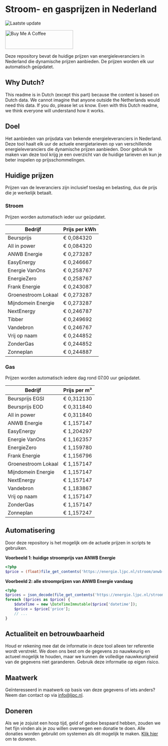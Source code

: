 # Stroom- en gasprijzen in Nederland

![Laatste update](https://img.shields.io/badge/laatste%20update-2025--09--06%2004%3A00%20CET-brightgreen)

<a href="https://www.buymeacoffee.com/Lars-" target="_blank"><img src="https://cdn.buymeacoffee.com/buttons/v2/default-orange.png" alt="Buy Me A Coffee" height="60" style="height: 60px !important;width: 217px !important;" ></a>

Deze repository bevat de huidige prijzen van energieleveranciers in Nederland die dynamische prijzen aanbieden. De prijzen worden elk uur automatisch geüpdatet.

## Why Dutch?

This readme is in Dutch (except this part) because the content is based on Dutch data. We cannot imagine that anyone outside the Netherlands would need this data. If you do, please let us know. Even with this Dutch readme, we think
everyone will understand how it works.

## Doel

Het aanbieden van prijsdata van bekende energieleveranciers in Nederland. Deze tool haalt elk uur de actuele energietarieven op van verschillende energieleveranciers die dynamische prijzen aanbieden. Door gebruik te maken van deze tool
krijg je een overzicht van de huidige tarieven en kun je beter inspelen op prijsschommelingen.

## Huidige prijzen

Prijzen van de leveranciers zijn inclusief toeslag en belasting, dus de prijs die je werkelijk betaalt.

### Stroom

Prijzen worden automatisch ieder uur geüpdatet.

 Bedrijf | Prijs per kWh 
---------|---------------
Beursprijs | € 0,084320
All in power | € 0,084320
ANWB Energie | € 0,273287
EasyEnergy | € 0,246667
Energie VanOns | € 0,258767
EnergieZero | € 0,258767
Frank Energie | € 0,243087
Groenestroom Lokaal | € 0,273287
Mijndomein Energie | € 0,273287
NextEnergy | € 0,246787
Tibber | € 0,249692
Vandebron | € 0,246767
Vrij op naam | € 0,244852
ZonderGas | € 0,244852
Zonneplan | € 0,244887


### Gas

Prijzen worden automatisch iedere dag rond 07.00 uur geüpdatet.

 Bedrijf | Prijs per m³ 
---------|--------------
Beursprijs EGSI | € 0,312130
Beursprijs EOD | € 0,311840
All in power | € 0,311840
ANWB Energie | € 1,157147
EasyEnergy | € 1,204297
Energie VanOns | € 1,162357
EnergieZero | € 1,159780
Frank Energie | € 1,156796
Groenestroom Lokaal | € 1,157147
Mijndomein Energie | € 1,157147
NextEnergy | € 1,157147
Vandebron | € 1,183867
Vrij op naam | € 1,157147
ZonderGas | € 1,157147
Zonneplan | € 1,157247


## Automatisering

Door deze repository is het mogelijk om de actuele prijzen in scripts te gebruiken.

**Voorbeeld 1: huidige stroomprijs van ANWB Energie**

```php
<?php
$price = (float)file_get_contents('https://energie.ljpc.nl/stroom/anwb-energie-nu.txt');

```

**Voorbeeld 2: alle stroomprijzen van ANWB Energie vandaag**

```php
<?php
$prices = json_decode(file_get_contents('https://energie.ljpc.nl/stroom/all-in-power-vandaag.json'),true);
foreach ($prices as $price) {
    $dateTime = new \DateTimeImmutable($price['datetime']);
    $price = $price['price'];
    // ...
}
```

## Actualiteit en betrouwbaarheid

Houd er rekening mee dat de informatie in deze tool alleen ter referentie wordt verstrekt. We doen ons best om de gegevens zo nauwkeurig en actueel mogelijk te houden, maar we kunnen de volledige nauwkeurigheid van de gegevens niet
garanderen. Gebruik deze informatie op eigen risico.

## Maatwerk

Geïnteresseerd in maatwerk op basis van deze gegevens of iets anders? Neem dan contact op
via [info@ljpc.nl](mailto:info@ljpc.nl?subject=Energie%20prijzen).

## Doneren

Als we je zojuist een hoop tijd, geld of gedoe bespaard hebben, zouden we het fijn vinden als je zou willen overwegen een
donatie te doen. Alle donaties worden gebruikt om systemen als dit mogelijk te
maken. [Klik hier](https://www.buymeacoffee.com/Lars-) om te doneren.
